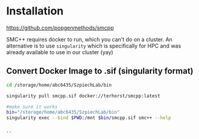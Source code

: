 # Installation
https://github.com/popgenmethods/smcpp

SMC++ requires docker to run, which you can't do on a cluster. An alternative is to use `singularity` which is specifically for HPC and was already available to use in our cluster (yay)

## Convert Docker Image to .sif (singularity format)

```bash 
cd /storage/home/abc6435/SzpiechLab/bin

singularity pull smcpp.sif docker://terhorst/smcpp:latest

#make sure it works
bin="/storage/home/abc6435/SzpiechLab/bin"
singularity exec --bind $PWD:/mnt $bin/smcpp.sif smc++ --help


``